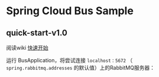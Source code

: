 # Spring Cloud Bus Sample

## quick-start-v1.0

阅读wiki [快速开始](https://github.com/wzz-code/cloud-bus-sample/wiki/Quick-Start)

运行 BusApplication，将尝试连接  `localhost：5672` （ `spring.rabbitmq.addresses` 的默认值）上的RabbitMQ服务器：

